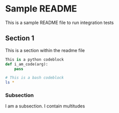 # Sample README

This is a sample README file to run integration tests


## Section 1

This is a section within the readme file

```python
This is a python codeblock
def i_am_code(arg):
    pass
```

```bash
# This is a bash codeblock
ls *
```

### Subsection

I am a subsection. I contain multitudes
